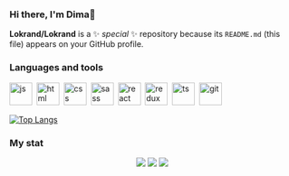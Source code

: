 ### Hi there, I'm Dima👋


**Lokrand/Lokrand** is a ✨ _special_ ✨ repository because its `README.md` (this file) appears on your GitHub profile.

### Languages and tools
<img src="https://cdn.jsdelivr.net/gh/devicons/devicon/icons/javascript/javascript-original.svg" title="js" width="40" height="40"/>&nbsp;
<img src="https://cdn.jsdelivr.net/gh/devicons/devicon/icons/html5/html5-original.svg" title="html" width="40" height="40"/>&nbsp;
<img src="https://cdn.jsdelivr.net/gh/devicons/devicon/icons/css3/css3-original.svg" title="css" width="40" height="40"/>&nbsp;
<img src="https://cdn.jsdelivr.net/gh/devicons/devicon/icons/sass/sass-original.svg" title="sass" width="40" height="40"/>&nbsp;
<img src="https://cdn.jsdelivr.net/gh/devicons/devicon/icons/react/react-original.svg" title="react" width="40" height="40"/>&nbsp;
<img src="https://cdn.jsdelivr.net/gh/devicons/devicon/icons/redux/redux-original.svg" title="redux" width="40" height="40"/>&nbsp;
<img src="https://cdn.jsdelivr.net/gh/devicons/devicon/icons/typescript/typescript-original.svg" title="ts" width="40" height="40"/>&nbsp;
<img src="https://cdn.jsdelivr.net/gh/devicons/devicon/icons/git/git-plain.svg" title="git" width="40" height="40"/>&nbsp;
          
[![Top Langs](https://github-readme-stats.vercel.app/api/top-langs/?username=lokrand&layout=compact)](https://github.com/anuraghazra/github-readme-stats)
### My stat
<div id="stat" align="center">
	<img src="https://github-profile-summary-cards.vercel.app/api/cards/profile-details?lokrand=vn7n24fzkq&theme=github_dark"/>
	<img src="https://github-profile-summary-cards.vercel.app/api/cards/most-commit-language?lokrand=vn7n24fzkq&theme=github_dark"/>
	<img src="https://github-profile-summary-cards.vercel.app/api/cards/stats?lokrand=vn7n24fzkq&theme=github_dark"/>
</div>
